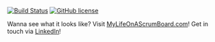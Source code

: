 [![Build Status](https://travis-ci.org/jbrunel/MyLifeOnAScrumBoard.svg?branch=master)](https://travis-ci.org/jbrunel/MyLifeOnAScrumBoard)
[![GitHub license](https://img.shields.io/github/license/jbrunel/MyLifeOnAScrumBoard.svg)](https://img.shields.io/github/license/jbrunel/MyLifeOnAScrumBoard.svg)

Wanna see what it looks like? Visit [MyLifeOnAScrumBoard.com](http://MyLifeOnAScrumBoard.com/ "My Life On A Scrum Board")! Get in touch via [LinkedIn](https://fr.linkedin.com/in/jbrunel "LinkedIn")!
